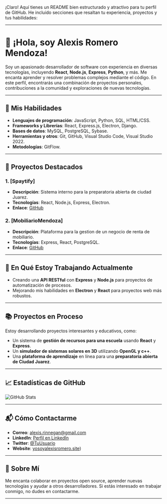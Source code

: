 ¡Claro! Aquí tienes un README bien estructurado y atractivo para tu perfil de GitHub. He incluido secciones que resaltan tu experiencia, proyectos y tus habilidades:

---

# 👋 ¡Hola, soy Alexis Romero Mendoza!

Soy un apasionado desarrollador de software con experiencia en diversas tecnologías, incluyendo **React**, **Node.js**, **Express**, **Python**, y más. Me encanta aprender y resolver problemas complejos mediante el código. En este perfil, encontrarás una combinación de proyectos personales, contribuciones a la comunidad y exploraciones de nuevas tecnologías.

---

## 🔧 Mis Habilidades

- **Lenguajes de programación**: JavaScript, Python, SQL, HTML/CSS.
- **Frameworks y Librerías**: React, Express.js, Electron, Django.
- **Bases de datos**: MySQL, PostgreSQL, Sybase.
- **Herramientas y otros**: Git, GitHub, Visual Studio Code, Visual Studio 2022.
- **Metodologías**: GitFlow.

---

## 🚀 Proyectos Destacados

### 1. **[Spaytify]**
   - **Descripción**: Sistema interno para la preparatoria abierta de ciudad Juarez.
   - **Tecnologías**: React, Node.js, Express, Electron.
   - **Enlace**: [GitHub](#)

### 2. **[MobiliarioMendoza]**
   - **Descripción**: Plataforma para la gestion de un negocio de renta de mobiliario.
   - **Tecnologías**: Express, React, PostgreSQL.
   - **Enlace**: [GitHub](#)

---

## 🌱 En Qué Estoy Trabajando Actualmente

- Creando una **API RESTful** con **Express** y **Node.js** para proyectos de automatización de procesos.
- Mejorando mis habilidades en **Electron** y **React** para proyectos web más robustos.

---

## 📚 Proyectos en Proceso

Estoy desarrollando proyectos interesantes y educativos, como:

- Un sistema de **gestión de recursos para una escuela** usando **React** y **Express**.
- Un **simulador de sistemas solares en 3D** utilizando **OpenGL y c++**.
- Una **plataforma de aprendizaje** en línea para una **preparatoria abierta de Ciudad Juarez**.

---

## 📈 Estadísticas de GitHub

![GitHub Stats](https://github-readme-stats.vercel.app/api?username=tuusuario&show_icons=true&hide_title=true&count_private=true&hide=prs)

---

## 📬 Cómo Contactarme

- **Correo**: [alexis.rinnegan@gmail.com](mailto:alexis.rinnegan@gmail.com)
- **LinkedIn**: [Perfil en LinkedIn](https://www.linkedin.com/in/tu-perfil)
- **Twitter**: [@TuUsuario](https://twitter.com/alexis_162917)
- **Website**: [yosoyalexisromero.site](https://yosoyalexisromero.site/))

---

## 💬 Sobre Mí

Me encanta colaborar en proyectos open source, aprender nuevas tecnologías y ayudar a otros desarrolladores. Si estás interesado en trabajar conmigo, no dudes en contactarme.

---
